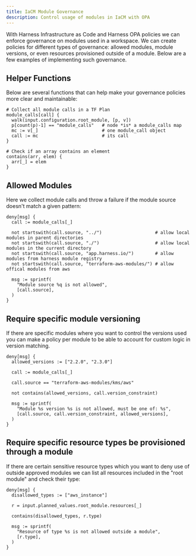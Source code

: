 ```yaml
---
title: IaCM Module Governance
description: Control usage of modules in IaCM with OPA
---
```



With Harness Infrastructure as Code and Harness OPA policies we can enforce governance on modules used in a workspace. We can create policies for different types of governance: allowed modules, module versions, or even resources provisioned outside of a module. Below are a few examples of implementing such governance.

## Helper Functions

Below are several functions that can help make your governance policies more clear and maintainable:

```rego
# Collect all module calls in a TF Plan
module_calls[call] {
  walk(input.configuration.root_module, [p, v])
  p[count(p)-1] == "module_calls"   # node *is* a module_calls map
  mc := v[_]                        # one module_call object
  call := mc                        # its call
}
```

```rego
# Check if an array contains an element
contains(arr, elem) {
  arr[_] = elem
}
```

## Allowed Modules

Here we collect module calls and throw a failure if the module source doesn't match a given pattern:

```rego
deny[msg] {
  call := module_calls[_]

  not startswith(call.source, "../")                    # allow local modules in parent directories
  not startswith(call.source, "./")                     # allow local modules in the current directory
  not startswith(call.source, "app.harness.io/")        # allow modules from harness module registry
  not startswith(call.source, "terraform-aws-modules/") # allow offical modules from aws

  msg := sprintf(
    "Module source %q is not allowed",
    [call.source],
  )
}
```

## Require specific module versioning

If there are specific modules where you want to control the versions used you can make a policy per module to be able to account for custom logic in version matching.

```rego
deny[msg] {
  allowed_versions := ["2.2.0", "2.3.0"]

  call := module_calls[_]

  call.source == "terraform-aws-modules/kms/aws"

  not contains(allowed_versions, call.version_constraint)

  msg := sprintf(
    "Module %s version %s is not allowed, must be one of: %s",
    [call.source, call.version_constraint, allowed_versions],
  )
}
```

## Require specific resource types be provisioned through a module

If there are certain sensitive resource types which you want to deny use of outside approved modules we can list all resources included in the "root module" and check their type:

```rego
deny[msg] {
  disallowed_types := ["aws_instance"]

  r = input.planned_values.root_module.resources[_]

  contains(disallowed_types, r.type)

  msg := sprintf(
    "Resource of type %s is not allowed outside a module",
    [r.type],
  )
}
```
